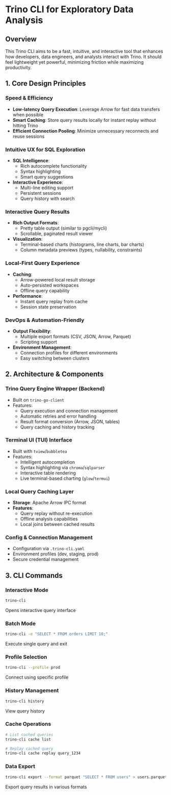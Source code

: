 # Trino CLI for Exploratory Data Analysis

## Overview

This Trino CLI aims to be a fast, intuitive, and interactive tool that enhances how developers, data engineers, and analysts interact with Trino. It should feel lightweight yet powerful, minimizing friction while maximizing productivity.

## 1. Core Design Principles

### Speed & Efficiency

- **Low-latency Query Execution**: Leverage Arrow for fast data transfers when possible
- **Smart Caching**: Store query results locally for instant replay without hitting Trino
- **Efficient Connection Pooling**: Minimize unnecessary reconnects and reuse sessions

### Intuitive UX for SQL Exploration

- **SQL Intelligence**:
  - Rich autocomplete functionality
  - Syntax highlighting
  - Smart query suggestions
- **Interactive Experience**:
  - Multi-line editing support
  - Persistent sessions
  - Query history with search

### Interactive Query Results

- **Rich Output Formats**:
  - Pretty table output (similar to pgcli/mycli)
  - Scrollable, paginated result viewer
- **Visualization**:
  - Terminal-based charts (histograms, line charts, bar charts)
  - Column metadata previews (types, nullability, constraints)

### Local-First Query Experience

- **Caching**:
  - Arrow-powered local result storage
  - Auto-persisted workspaces
  - Offline query capability
- **Performance**:
  - Instant query replay from cache
  - Session state preservation

### DevOps & Automation-Friendly

- **Output Flexibility**:
  - Multiple export formats (CSV, JSON, Arrow, Parquet)
  - Scripting support
- **Environment Management**:
  - Connection profiles for different environments
  - Easy switching between clusters

## 2. Architecture & Components

### Trino Query Engine Wrapper (Backend)

- Built on `trino-go-client`
- Features:
  - Query execution and connection management
  - Automatic retries and error handling
  - Result format conversion (Arrow, JSON, tables)
  - Query caching and history tracking

### Terminal UI (TUI) Interface

- Built with `tview`/`bubbletea`
- Features:
  - Intelligent autocompletion
  - Syntax highlighting via `chroma`/`sqlparser`
  - Interactive table rendering
  - Live terminal-based charting (`glow`/`termui`)

### Local Query Caching Layer

- **Storage**: Apache Arrow IPC format
- **Features**:
  - Query replay without re-execution
  - Offline analysis capabilities
  - Local joins between cached results

### Config & Connection Management

- Configuration via `.trino-cli.yaml`
- Environment profiles (dev, staging, prod)
- Secure credential management

## 3. CLI Commands

### Interactive Mode

```bash
trino-cli
```

Opens interactive query interface

### Batch Mode

```bash
trino-cli -e "SELECT * FROM orders LIMIT 10;"
```

Execute single query and exit

### Profile Selection

```bash
trino-cli --profile prod
```

Connect using specific profile

### History Management

```bash
trino-cli history
```

View query history

### Cache Operations

```bash
# List cached queries
trino-cli cache list

# Replay cached query
trino-cli cache replay query_1234
```

### Data Export

```bash
trino-cli export --format parquet "SELECT * FROM users" > users.parquet
```

Export query results in various formats
